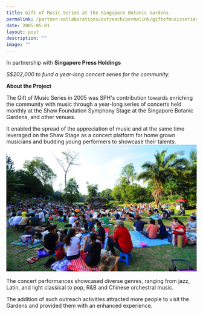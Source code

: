 ```yaml
---
title: Gift of Music Series at the Singapore Botanic Gardens
permalink: /partner-collaborations/outreach/permalink/giftofmusicseries/
date: 2005-05-01
layout: post
description: ""
image: ""
---
```

In partnership with **Singapore Press Holdings**

*S$202,000 to fund a year-long concert series for the community.*

**About the Project**

The Gift of Music Series in 2005 was SPH's contribution towards enriching the community with music through a year-long series of concerts held monthly at the Shaw Foundation Symphony Stage at the Singapore Botanic Gardens, and other venues.

It enabled the spread of the appreciation of music and at the same time leveraged on the Shaw Stage as a concert platform for home grown musicians and budding young performers to showcase their talents.
![](/images/Partner%20Collaborations/Outreach/Gift%20of%20Music%20Series%20at%20the%20Singapore%20Botanic%20Gardens%20(1%20May%202005).jpeg)

The concert performances showcased diverse genres, ranging from jazz, Latin, and light classical to pop, R&B and Chinese orchestral music.

The addition of such outreach activities attracted more people to visit the Gardens and provided them with an enhanced experience.